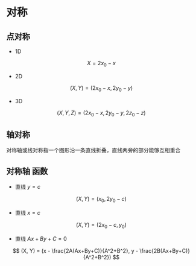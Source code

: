 # 对称

## 点对称

- 1D

$$
X = 2x_{0} - x
$$

- 2D

$$
(X, Y) = (2x_{0} - x, 2y_{0} - y)
$$

- 3D

$$
(X, Y, Z) = (2x_{0} - x, 2y_{0} - y, 2z_{0} - z)
$$

## 轴对称

对称轴或线对称指一个图形沿一条直线折叠，直线两旁的部分能够互相重合

## 对称轴 函数

- 直线 $y = c$

$$
(X, Y) = (x_{0}, 2y_{0} - c)
$$

- 直线 $x = c$

$$
(X, Y) = (2x_{0} - c, y_{0})
$$

- 直线 $Ax+By+C=0$

$$
(X, Y) = (x - \frac{2A(Ax+By+C)}{A^2+B^2}, y - \frac{2B(Ax+By+C)}{A^2+B^2})
$$
